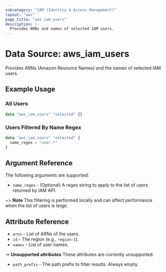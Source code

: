 ```yaml
---
subcategory: "IAM (Identity & Access Management)"
layout: "aws"
page_title: "aws_iam_users"
description: |-
  Provides ARNs and names of selected IAM users.
---
```


# Data Source: aws_iam_users

Provides ARNs (Amazon Resource Names) and the names of selected IAM users.

## Example Usage

### All Users

```terraform
data "aws_iam_users" "selected" {}
```

### Users Filtered By Name Regex

```terraform
data "aws_iam_users" "selected" {
  name_regex = "user.*"
}
```

## Argument Reference

The following arguments are supported:

* `name_regex` - (Optional) A regex string to apply to the list of users returned by IAM API.

~> **Note** This filtering is performed locally and can affect performance when the list of users is large.

## Attribute Reference

* `arns` - List of ARNs of the users.
* `id` - The region (e.g., `region-1`).
* `names` - List of user names.

->  **Unsupported attributes**
These attributes are currently unsupported:

* `path_prefix` - The path prefix to filter results. Always empty.
